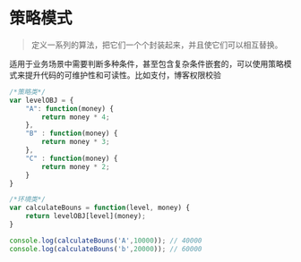 # 策略模式

> 定义一系列的算法，把它们一个个封装起来，并且使它们可以相互替换。

适用于业务场景中需要判断多种条件，甚至包含复杂条件嵌套的，可以使用策略模式来提升代码的可维护性和可读性。比如支付，博客权限校验

```js
/*策略类*/
var levelOBJ = {
    "A": function(money) {
        return money * 4;
    },
    "B" : function(money) {
        return money * 3;
    },
    "C" : function(money) {
        return money * 2;
    } 
}

/*环境类*/
var calculateBouns = function(level, money) {
    return levelOBJ[level](money);
}

console.log(calculateBouns('A',10000)); // 40000
console.log(calculateBouns('b',20000)); // 60000
```